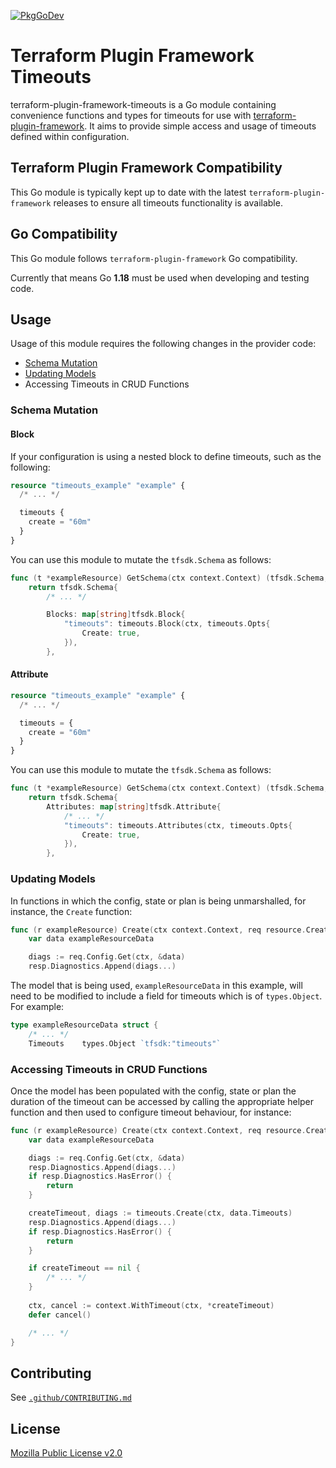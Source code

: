 [![PkgGoDev](https://pkg.go.dev/badge/github.com/hashicorp/terraform-plugin-framework-timeouts)](https://pkg.go.dev/github.com/hashicorp/terraform-plugin-framework-timeouts)

# Terraform Plugin Framework Timeouts

terraform-plugin-framework-timeouts is a Go module containing convenience functions and types for timeouts for use with [terraform-plugin-framework](https://github.com/hashicorp/terraform-plugin-framework). It aims to provide simple access and usage of timeouts defined within configuration.

## Terraform Plugin Framework Compatibility

This Go module is typically kept up to date with the latest `terraform-plugin-framework` releases to ensure all timeouts functionality is available.

## Go Compatibility

This Go module follows `terraform-plugin-framework` Go compatibility.

Currently that means Go **1.18** must be used when developing and testing code.

## Usage

Usage of this module requires the following changes in the provider code:

- [Schema Mutation](#schema-mutation)
- [Updating Models](#updating-models)
- Accessing Timeouts in CRUD Functions

### Schema Mutation

#### Block

If your configuration is using a nested block to define timeouts, such as the following:

```terraform
resource "timeouts_example" "example" {
  /* ... */

  timeouts {
    create = "60m"
  }
}
```

You can use this module to mutate the `tfsdk.Schema` as follows:

```go
func (t *exampleResource) GetSchema(ctx context.Context) (tfsdk.Schema, diag.Diagnostics) {
    return tfsdk.Schema{
        /* ... */

        Blocks: map[string]tfsdk.Block{
            "timeouts": timeouts.Block(ctx, timeouts.Opts{
                Create: true,
            }),
        },
```

#### Attribute 

```terraform
resource "timeouts_example" "example" {
  /* ... */

  timeouts = {
    create = "60m"
  }
}
```

You can use this module to mutate the `tfsdk.Schema` as follows:

```go
func (t *exampleResource) GetSchema(ctx context.Context) (tfsdk.Schema, diag.Diagnostics) {
    return tfsdk.Schema{
        Attributes: map[string]tfsdk.Attribute{
            /* ... */
			"timeouts": timeouts.Attributes(ctx, timeouts.Opts{
                Create: true,
			}),
        },
```

### Updating Models

In functions in which the config, state or plan is being unmarshalled, for instance, the `Create` function:

```go
func (r exampleResource) Create(ctx context.Context, req resource.CreateRequest, resp *resource.CreateResponse) {
	var data exampleResourceData

	diags := req.Config.Get(ctx, &data)
	resp.Diagnostics.Append(diags...)
```

The model that is being used, `exampleResourceData` in this example, will need to be modified to include a field for
timeouts which is of `types.Object`. For example:

```go
type exampleResourceData struct {
    /* ... */
	Timeouts    types.Object `tfsdk:"timeouts"`
```

### Accessing Timeouts in CRUD Functions

Once the model has been populated with the config, state or plan the duration of the timeout can be accessed by calling
the appropriate helper function and then used to configure timeout behaviour, for instance:

```go
func (r exampleResource) Create(ctx context.Context, req resource.CreateRequest, resp *resource.CreateResponse) {
    var data exampleResourceData

    diags := req.Config.Get(ctx, &data)
    resp.Diagnostics.Append(diags...)
    if resp.Diagnostics.HasError() {
        return
    }

    createTimeout, diags := timeouts.Create(ctx, data.Timeouts)
    resp.Diagnostics.Append(diags...)
    if resp.Diagnostics.HasError() {
        return
    }

	if createTimeout == nil {
        /* ... */
    }
	
    ctx, cancel := context.WithTimeout(ctx, *createTimeout)
    defer cancel()

    /* ... */
}
```

## Contributing

See [`.github/CONTRIBUTING.md`](https://github.com/hashicorp/terraform-plugin-framework-timeouts/blob/main/.github/CONTRIBUTING.md)

## License

[Mozilla Public License v2.0](https://github.com/hashicorp/terraform-plugin-framework-timeouts/blob/main/LICENSE)

